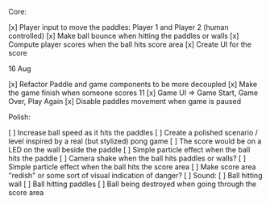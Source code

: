 Core:

[x] Player input to move the paddles: Player 1 and Player 2 (human controlled)
[x] Make ball bounce when hitting the paddles or walls
[x] Compute player scores when the ball hits score area
[x] Create UI for the score

16 Aug

[x] Refactor Paddle and game components to be more decoupled
[x] Make the game finish when someone scores 11
[x] Game UI => Game Start, Game Over, Play Again
[x] Disable paddles movement when game is paused

Polish:

[ ] Increase ball speed as it hits the paddles
[ ] Create a polished scenario / level inspired by a real (but stylized) pong game
[ ] The score would be on a LED on the wall beside the paddle
[ ] Simple particle effect when the ball hits the paddle
[ ] Camera shake when the ball hits paddles or walls?
[ ] Simple particle effect when the ball hits the score area
[ ] Make score area "redish" or some sort of visual indication of danger?
[ ] Sound:
[ ] Ball hitting wall
[ ] Ball hitting paddles
[ ] Ball being destroyed when going through the score area
